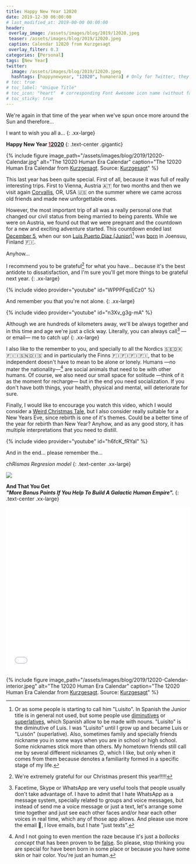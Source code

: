 ```yaml
---
title: Happy New Year 12020
date: 2019-12-30 06:00:00 
# last_modified_at: 2019-00-00 00:00:00
header: 
 overlay_image: /assets/images/blog/2019/12020.jpeg
 teaser: /assets/images/blog/2019/12020.jpeg
 caption: Calendar 12020 from Kurzgesagt  
 overlay_filter: 0.3
categories: [Personal]
tags: [New Year]
twitter: 
  image: /assets/images/blog/2019/12020.jpeg
  hashtags: [happynewyear, "12020", humanera] # Only for Twitter, they go before tags
# toc: true
# toc_label: "Unique Title"
# toc_icon: "heart"  # corresponding Font Awesome icon name (without fa prefix)
# toc_sticky: true
---
```


We're again in that time of the year when we've spun once more around the Sun and therefore...  

I want to wish you all a...
{: .xx-large}

**Happy New Year [<span style="color: #ff0000;">1</span>2020](https://www.youtube.com/watch?v=czgOWmtGVGs)** 
{: .text-center .gigantic} 

{% include figure image_path="/assets/images/blog/2019/12020-Calendar.jpg" alt="The 12020 Human Era Calendar" caption="The 12020 Human Era Calendar from [Kurzgesagt](https://kurzgesagt.org/). Source: [Kurzgesagt](https://kurzgesagt.org/)" %}

This last year has been quite special. First of all, because it was full of really interesting trips. First to Vienna, Austria :austria: for two months and then we visit again [Corvallis][], OR, USA :us: on the summer where we came across old friends and made new unforgettable ones. 

However, the most important trip of all was a really personal one that changed our civil status from being married to being parents. While we were on Austria, we found out that we were pregnant and the countdown for a new and exciting adventure started. This countdown ended last [December 5][December5], when our son [Luis Puerto Díaz (Junior)][junior-site][^1] was [born][] in Joensuu, Finland :finland:. 

Anyhow... 

I recommend you to be grateful[^2] for what you have... because it's the best antidote to dissatisfaction, and I'm sure you'll get more things to be grateful next year.
{: .xx-large}

{% include video provider="youtube" id="WPPPFqsECz0" %}

And remember you that you're not alone. 
{: .xx-large}

{% include video provider="youtube" id="n3Xv_g3g-mA" %}

Although we are hundreds of kilometers away, we'll be always together and in this time and age we're just a click way. Literally, you can always call[^3] —or email— me to catch up!
{: .xx-large}

I also like to the remember to you, and specially to all the Nordics :sweden::denmark::finland::iceland::norway::iceland: and in particularly the Finns :finland::finland::finland::finland:, that to be independent doesn't have to mean to be alone or lonely. Humans —no mater the nationality—[^4] are social animals that need to be with other humans. Of course, we also need our small space for solitude —think of it as the moment for recharge— but in the end you need socialization. If you don't have both things, your health, physical and mental, will deteriorate for sure. 

Finally, I would like to encourage you watch this video, which I would consider a [Weird Christmas Tale][egg], but I also consider really suitable for a New Years Eve, since rebirth is one of it's themes. Could be a better time of the year for rebirth than New Year? Anyhow, and as any good story, it has multiple interpretations that you need to distill. 

{% include video provider="youtube" id="h6fcK_fRYaI" %}

And in the end... please remember the...

_chRismas Regresion model_
{: .text-center .xx-large} 

![](https://imgur.com/SITRETA.gif)

**And That You Get**   
***"More Bonus Points If You Help To Build A Galactic Human Empire".***
{: .text-center .xx-large}

<iframe src="//gifs.com/embed/bonus-points-W7gXZQ?muted=false" frameborder="0" scrolling="no" width="100%" height="450em" style="-webkit-backface-visibility: hidden;-webkit-transform: scale(1);"></iframe>

{% include figure image_path="/assets/images/blog/2019/12020-Calendar-interior.jpeg" alt="The 12020 Human Era Calendar" caption="The 12020 Human Era Calendar from [Kurzgesagt](https://kurzgesagt.org/). Source: [Kurzgesagt](https://kurzgesagt.org/)" %}


[^1]: Or as some people is starting to call him "Luisito". In Spanish the Junior title is in general not used, but some people use [diminutives][] or [superlatives][], which Spanish allow to be made with nouns. "Luisito" is the diminutive of Luis. I was "Luisito" until I grow up and became Luis or "Luisón" (superlative). Also, sometimes family and specially friends nickname you in some ways when you are in school or high school. Some nicknames stick more than others. My hometown friends still call me by several different nicknames :blush:, which I like, but only when it comes from them because denotes a familiarity formed in a specific stage of my life. 

[^2]: We're extremely grateful for our Christmas present this year!!!!!

[^3]: Facetime, Skype or WhatsApp are very useful tools that people usually don't take advantage of. I have to admit that I hate WhatsApp as a message system, specially related to groups and voice messages, but instead of send me a voice message or just a text, let's arrange some time together and just see each other faces and/or hear each other voices in real time, which any of those app allows. And please use more the email :e-mail:, I love emails, but I hate "just texts". 

[^4]: And I not going to even mention the raze because it's just a _bollocks concept_ that has been proven to be [false][]. So please, stop thinking you are special for have been born in some place or because you have some skin or hair color. You're just an human.  


[Corvallis]: https://en.wikipedia.org/wiki/Corvallis,_Oregon
[December5]: /blog/2019/12/20/parenthood/
[junior-site]: https://jr.luispuerto.net
[diminutives]: https://en.wikipedia.org/w/index.php?title=Special:Search&search=Diminutive
[superlatives]: https://en.wikipedia.org/wiki/Comparison_(grammar)
[born]: https://jr.luispuerto.net/2019/12/05/hello-world/
[false]: https://en.wikipedia.org/wiki/Race_%28human_classification%29
[egg]: /blog/2019/12/23/christmas-tale/
